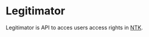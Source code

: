 # Legitimator

Legitimator is API to acces users access rights in [NTK][].


[NTK]: http://techlib.cz/
